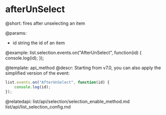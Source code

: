 afterUnSelect
=============

@short: fires after unselecting an item


@params:
- id    string  the id of an item




@example:
list.selection.events.on("AfterUnSelect", function(id) {
    console.log(id);
});

@template: api_method
@descr:
Starting from v7.0, you can also apply the simplified version of the event:

~~~js
list.events.on("AfterUnSelect", function(id) {
    console.log(id);
});
~~~

@relatedapi: 
list/api/selection/selection_enable_method.md
list/api/list_selection_config.md





